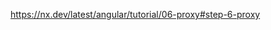 <!-- "serve": {
          "builder": "@angular-devkit/build-angular:dev-server",
          "options": {
            "browserTarget": "awread:build",
            "proxyConfig": "apps/awread/proxy.conf.json"
          },
          "configurations": {
            "production": {
              "browserTarget": "awread:build:production"
            }
          }
        }, -->

  https://nx.dev/latest/angular/tutorial/06-proxy#step-6-proxy
